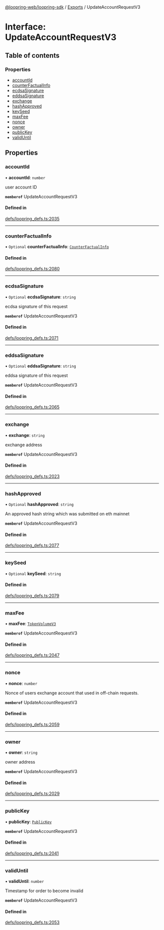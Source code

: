 [@loopring-web/loopring-sdk](../README.md) / [Exports](../modules.md) / UpdateAccountRequestV3

# Interface: UpdateAccountRequestV3

## Table of contents

### Properties

- [accountId](UpdateAccountRequestV3.md#accountid)
- [counterFactualInfo](UpdateAccountRequestV3.md#counterfactualinfo)
- [ecdsaSignature](UpdateAccountRequestV3.md#ecdsasignature)
- [eddsaSignature](UpdateAccountRequestV3.md#eddsasignature)
- [exchange](UpdateAccountRequestV3.md#exchange)
- [hashApproved](UpdateAccountRequestV3.md#hashapproved)
- [keySeed](UpdateAccountRequestV3.md#keyseed)
- [maxFee](UpdateAccountRequestV3.md#maxfee)
- [nonce](UpdateAccountRequestV3.md#nonce)
- [owner](UpdateAccountRequestV3.md#owner)
- [publicKey](UpdateAccountRequestV3.md#publickey)
- [validUntil](UpdateAccountRequestV3.md#validuntil)

## Properties

### accountId

• **accountId**: `number`

user account ID

**`memberof`** UpdateAccountRequestV3

#### Defined in

[defs/loopring_defs.ts:2035](https://github.com/Loopring/loopring_sdk/blob/18accaa/src/defs/loopring_defs.ts#L2035)

___

### counterFactualInfo

• `Optional` **counterFactualInfo**: [`CounterFactualInfo`](CounterFactualInfo.md)

#### Defined in

[defs/loopring_defs.ts:2080](https://github.com/Loopring/loopring_sdk/blob/18accaa/src/defs/loopring_defs.ts#L2080)

___

### ecdsaSignature

• `Optional` **ecdsaSignature**: `string`

ecdsa signature of this request

**`memberof`** UpdateAccountRequestV3

#### Defined in

[defs/loopring_defs.ts:2071](https://github.com/Loopring/loopring_sdk/blob/18accaa/src/defs/loopring_defs.ts#L2071)

___

### eddsaSignature

• `Optional` **eddsaSignature**: `string`

eddsa signature of this request

**`memberof`** UpdateAccountRequestV3

#### Defined in

[defs/loopring_defs.ts:2065](https://github.com/Loopring/loopring_sdk/blob/18accaa/src/defs/loopring_defs.ts#L2065)

___

### exchange

• **exchange**: `string`

exchange address

**`memberof`** UpdateAccountRequestV3

#### Defined in

[defs/loopring_defs.ts:2023](https://github.com/Loopring/loopring_sdk/blob/18accaa/src/defs/loopring_defs.ts#L2023)

___

### hashApproved

• `Optional` **hashApproved**: `string`

An approved hash string which was submitted on eth mainnet

**`memberof`** UpdateAccountRequestV3

#### Defined in

[defs/loopring_defs.ts:2077](https://github.com/Loopring/loopring_sdk/blob/18accaa/src/defs/loopring_defs.ts#L2077)

___

### keySeed

• `Optional` **keySeed**: `string`

#### Defined in

[defs/loopring_defs.ts:2079](https://github.com/Loopring/loopring_sdk/blob/18accaa/src/defs/loopring_defs.ts#L2079)

___

### maxFee

• **maxFee**: [`TokenVolumeV3`](TokenVolumeV3.md)

**`memberof`** UpdateAccountRequestV3

#### Defined in

[defs/loopring_defs.ts:2047](https://github.com/Loopring/loopring_sdk/blob/18accaa/src/defs/loopring_defs.ts#L2047)

___

### nonce

• **nonce**: `number`

Nonce of users exchange account that used in off-chain requests.

**`memberof`** UpdateAccountRequestV3

#### Defined in

[defs/loopring_defs.ts:2059](https://github.com/Loopring/loopring_sdk/blob/18accaa/src/defs/loopring_defs.ts#L2059)

___

### owner

• **owner**: `string`

owner address

**`memberof`** UpdateAccountRequestV3

#### Defined in

[defs/loopring_defs.ts:2029](https://github.com/Loopring/loopring_sdk/blob/18accaa/src/defs/loopring_defs.ts#L2029)

___

### publicKey

• **publicKey**: [`PublicKey`](PublicKey.md)

**`memberof`** UpdateAccountRequestV3

#### Defined in

[defs/loopring_defs.ts:2041](https://github.com/Loopring/loopring_sdk/blob/18accaa/src/defs/loopring_defs.ts#L2041)

___

### validUntil

• **validUntil**: `number`

Timestamp for order to become invalid

**`memberof`** UpdateAccountRequestV3

#### Defined in

[defs/loopring_defs.ts:2053](https://github.com/Loopring/loopring_sdk/blob/18accaa/src/defs/loopring_defs.ts#L2053)
